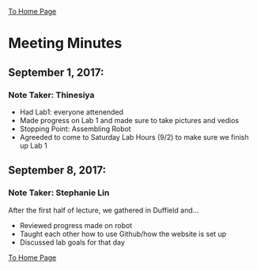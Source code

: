 [To Home Page](./index.md)

# Meeting Minutes

## September 1, 2017:
### Note Taker: Thinesiya
* Had Lab1: everyone attenended 
* Made progress on Lab 1 and made sure to take pictures and vedios
* Stopping Point: Assembling Robot
* Agreeded to come to Saturday Lab Hours (9/2) to make sure we finish up Lab 1

## September 8, 2017:
### Note Taker: Stephanie Lin
After the first half of lecture, we gathered in Duffield and…
* Reviewed progress made on robot
* Taught each other how to use Github/how the website is set up
* Discussed lab goals for that day

[To Home Page](./index.md)
